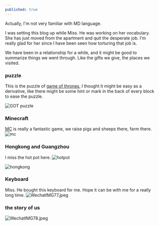 ```yaml
---
published: true
---
```

Actually, I'm not very familiar with MD language.

I was setting this blog up while Miss. He was working on her vocabulary. She has just moved from the apartment and quit the desperate job. I'm really glad for her since I have been seen how torturing that job is.

We have been in a relationship for a while, and it might be good to summarize things we went through. Like the gifts we give, the places we visited.


### puzzle

This is the puzzle of [game of thrones](https://en.wikipedia.org/wiki/Game_of_Thrones), I thought it might be easy as a derivative, like there might be some hint or mark in the back of every block to ease the puzzle.

![GOT puzzle]({{site.baseurl}}the-story-of-us/assets/images/2.jpg)

### Minecraft

[MC](https://en.wikipedia.org/wiki/Minecraft) is really a fantastic game, we raise pigs and sheeps there, farm there.
![mc]({{site.baseurl}}the-story-of-us/assets/images/5.jpeg)

### Hongkong and Guangzhou
I miss the hot pot here.
![hotpot]({{site.baseurl}}the-story-of-us/assets/images/3.jpg)

![hongkong]({{site.baseurl}}the-story-of-us/assets/images/4.jpg)

### Keyboard
Miss. He bought this keyboard for me. Hope it can be with me for a really long time.
![WechatIMG77.jpeg]({{site.baseurl}}the-story-of-us/assets/images/6.jpeg)

### the story of us
![WechatIMG78.jpeg]({{site.baseurl}}the-story-of-us/assets/images/1.jpeg)
